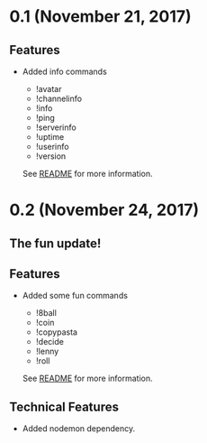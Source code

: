 # 0.1 (November 21, 2017)

## Features
- Added info commands
    - !avatar
    - !channelinfo
    - !info
    - !ping
    - !serverinfo
    - !uptime
    - !userinfo
    - !version
    
    See [README](README.md) for more information.

# 0.2 (November 24, 2017)
## The fun update!

## Features
- Added some fun commands
    - !8ball
    - !coin
    - !copypasta
    - !decide
    - !lenny
    - !roll

    See [README](README.md) for more information.

## Technical Features
- Added nodemon dependency.